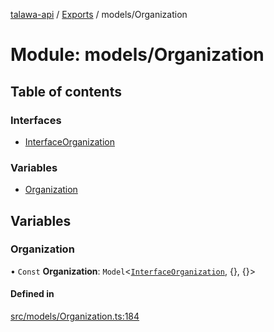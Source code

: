 [talawa-api](../README.md) / [Exports](../modules.md) / models/Organization

# Module: models/Organization

## Table of contents

### Interfaces

- [InterfaceOrganization](../interfaces/models_Organization.InterfaceOrganization.md)

### Variables

- [Organization](models_Organization.md#organization)

## Variables

### Organization

• `Const` **Organization**: `Model`\<[`InterfaceOrganization`](../interfaces/models_Organization.InterfaceOrganization.md), \{\}, \{\}\>

#### Defined in

[src/models/Organization.ts:184](https://github.com/PalisadoesFoundation/talawa-api/blob/2c2e70a/src/models/Organization.ts#L184)
